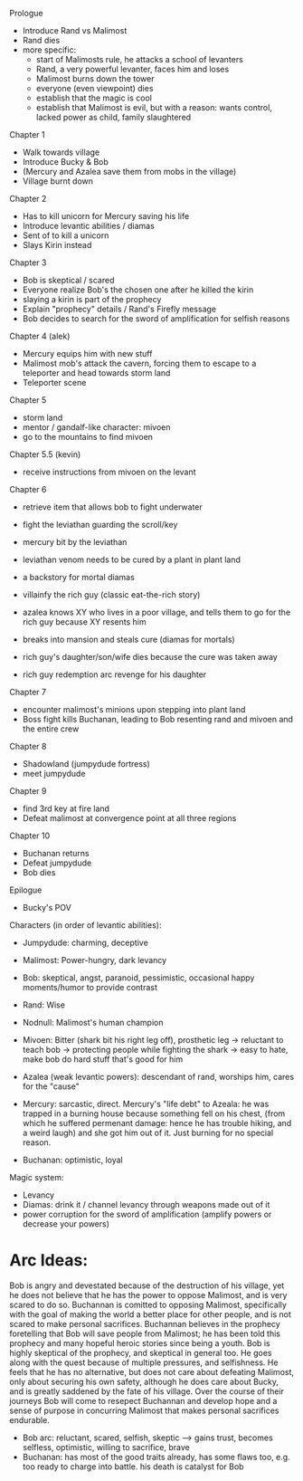 
Prologue
  - Introduce Rand vs Malimost
  - Rand dies
  - more specific:
     - start of Malimosts rule, he attacks a school of levanters
     - Rand, a very powerful levanter, faces him and loses
     - Malimost burns down the tower
     - everyone (even viewpoint) dies
     - establish that the magic is cool
     - establish that Malimost is evil, but with a reason: wants control, lacked power as child, family slaughtered 

Chapter 1
  - Walk towards village
  - Introduce Bucky & Bob
  - (Mercury and Azalea save them from mobs in the village)
  - Village burnt down

Chapter 2
  - Has to kill unicorn for Mercury saving his life
  - Introduce levantic abilities / diamas
  - Sent of to kill a unicorn
  - Slays Kirin instead

Chapter 3
  - Bob is skeptical / scared
  - Everyone realize Bob's the chosen one after he killed the kirin
  - slaying a kirin is part of the prophecy
  - Explain "prophecy" details / Rand's Firefly message
  - Bob decides to search for the sword of amplification for selfish reasons

Chapter 4 (alek)
  - Mercury equips him with new stuff
  - Malimost mob's attack the cavern, forcing them to escape to a teleporter and head towards storm land
  - Teleporter scene

Chapter 5
  - storm land
  - mentor / gandalf-like character: mivoen
  - go to the mountains to find mivoen

Chapter 5.5 (kevin)
  - receive instructions from mivoen on the levant

Chapter 6
  - retrieve item that allows bob to fight underwater
  - fight the leviathan guarding the scroll/key

  - mercury bit by the leviathan
  - leviathan venom needs to be cured by a plant in plant land

  - a backstory for mortal diamas
  - villainfy the rich guy (classic eat-the-rich story)

  - azalea knows XY who lives in a poor village, and tells them to go for the rich guy because XY resents him
  - breaks into mansion and steals cure (diamas for mortals)
  - rich guy's daughter/son/wife dies because the cure was taken away
  - rich guy redemption arc revenge for his daughter

Chapter 7
  - encounter malimost's minions upon stepping into plant land
  - Boss fight kills Buchanan, leading to Bob resenting rand and mivoen and the entire crew

Chapter 8
  - Shadowland (jumpydude fortress)
  - meet jumpydude

Chapter 9
  - find 3rd key at fire land
  - Defeat malimost at convergence point at all three regions


Chapter 10
  - Buchanan returns
  - Defeat jumpydude
  - Bob dies

Epilogue
  - Bucky's POV


Characters (in order of levantic abilities): 
  - Jumpydude: charming, deceptive
  - Malimost: Power-hungry, dark levancy
  - Bob: skeptical, angst, paranoid, pessimistic, occasional happy moments/humor to provide contrast
  - Rand: Wise
  - Nodnull: Malimost's human champion
  - Mivoen: Bitter (shark bit his right leg off), prosthetic leg -> reluctant to teach bob -> protecting people while fighting the shark -> easy to hate, make bob do hard stuff that's good for him
  - Azalea (weak levantic powers): descendant of rand, worships him, cares for the "cause"

  - Mercury: sarcastic, direct. Mercury's "life debt" to Azeala: he was trapped in a burning house because something fell on his chest, (from which he suffered permenant damage: hence he has trouble hiking, and a weird laugh) and she got him out of it. Just burning for no special reason. 
  - Buchanan: optimistic, loyal

Magic system: 
  - Levancy
  - Diamas: drink it / channel levancy through weapons made out of it
  - power corruption for the sword of amplification (amplify powers or decrease your powers)



# Arc Ideas:
Bob is angry and devestated because of the destruction of his village, yet he
does not believe that he has the power to oppose Malimost, and is very scared
to do so. Buchannan is comitted to opposing Malimost, specifically with the
goal of making the world a better place for other people, and is not scared to
make personal sacrifices. Buchannan believes in the prophecy foretelling that Bob
will save people from Malimost; he has been told this prophecy and many hopeful
heroic stories since being a youth. Bob is highly skeptical of the prophecy,
and skeptical in general too. He goes along with the quest because of multiple
pressures, and selfishness. He feels that he has no alternative, but does not
care about defeating Malimost, only about securing his own safety, although he
does care about Bucky, and is greatly saddened by the fate of his village.
Over the course of their journeys Bob will come to resepect Buchannan and
develop hope and a sense of purpose in concurring Malimost that makes personal
sacrifices endurable. 

- Bob arc: reluctant, scared, selfish, skeptic  --> gains trust, becomes selfless, optimistic, willing to sacrifice, brave
- Buchanan: has most of the good traits already, has some flaws too, e.g. too ready to charge into battle. his death is catalyst for Bob



